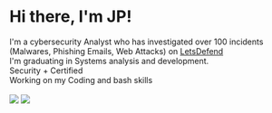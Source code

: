 <h1>Hi there, I'm JP!</h1>

I'm a cybersecurity Analyst who has investigated over 100 incidents (Malwares, Phishing Emails, Web Attacks) on <a href="https://app.letsdefend.io/user/jpnpe12">LetsDefend</a>
<br> I'm graduating in Systems analysis and development. 
<br>Security + Certified
<br>Working on my Coding and bash skills
<br>
<br>
<a href="https://www.linkedin.com/in/joão-paulo-41a195244/"><img src="https://img.shields.io/badge/LinkedIn-0077B5?style=for-the-badge&logo=linkedin&logoColor=white"/></a>
<a href="#"/><img src="https://img.shields.io/badge/YouTube-FF0000?style=for-the-badge&logo=youtube&logoColor=white"/></a>
